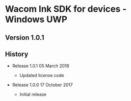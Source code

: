 # Wacom Ink SDK for devices - Windows UWP

## Version 1.0.1

## History
* Release 1.0.1  05 March 2018
    * Updated license code
      
* Release 1.0.0  17 October 2017
    * Initial release
      
